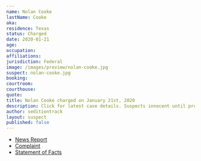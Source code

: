 ```yaml
---
name: Nolan Cooke
lastName: Cooke
aka:
residence: Texas
status: Charged
date: 2020-01-21
age:
occupation:
affiliations:
jurisdiction: Federal
image: /images/preview/nolan-cooke.jpg
suspect: nolan-cooke.jpg
booking:
courtroom:
courthouse:
quote:
title: Nolan Cooke charged on January 21st, 2020
description: Click for latest case details. Suspects innocent until proven guilty.
author: seditiontrack
layout: suspect
published: false
---
```

- [News Report]()
- [Complaint](https://www.justice.gov/opa/page/file/1358231/download)
- [Statement of Facts](https://www.justice.gov/opa/page/file/1358226/download)
